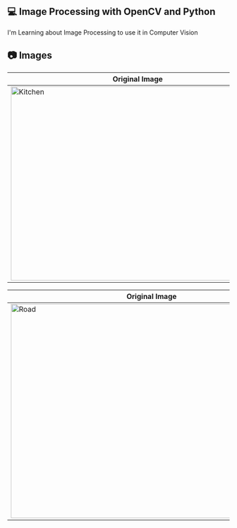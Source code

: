 💻 Image Processing with OpenCV and Python
---
I'm Learning about Image Processing to use it in Computer Vision

📷 Images
---
|Original Image|Black and White|Negative|
|---|---|---|
|<img width="575" height="439" alt="Kitchen" src="https://github.com/user-attachments/assets/00b111e4-8f19-4898-a60b-630c423be727" />|<img width="575" height="439" alt="BW_Kitchen" src="https://github.com/user-attachments/assets/8a46bffb-32e5-4c0f-8c5e-dc4c38ee6336" />|<img width="575" height="439" alt="Negative_Kitchen" src="https://github.com/user-attachments/assets/67d8af1e-b625-46a8-aeed-7362b1179391" />|

|Original Image|Gray Scale|
|---|---|
|<img width="638" height="485" alt="Road" src="https://github.com/user-attachments/assets/f743786d-afcf-46f7-82ac-a5430589f0ff" />|<img width="638" height="485" alt="Grey_road" src="https://github.com/user-attachments/assets/b7c51f8f-5bb7-4ba7-bb04-4fea218885e9" />|
